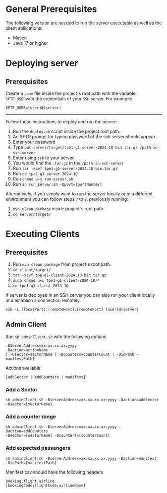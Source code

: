 # General Prerequisites
The following version are needed to run the server executable as well as the client apllications:
* Maven
* Java 17 or higher
# Deploying server
## Prerequisites
Create a ``.env`` file inside the project´s root path with the variable ``SFTP_USER``with the credentials of your ``SSH`` server.
For example:

    SFTP_USER=[user]@[server]

---
Follow these instructions to deploy and run the server:

1. Run the ``deploy.sh`` script inside the project root path.
2. An SFTP prompt for typing password of the ssh server should appear
3. Enter your password
4. Type ``put server/target/tpe1-g1-server-2024.1Q-bin.tar.gz /path-in-ssh-server``.
5. Enter using ``ssh`` to your server.
6. You would find the ``.tar.gz`` in the ``/path-in-ssh-server``
7. Run ``tar -xzvf tpe1-g1-server-2024.1Q-bin.tar.gz``
8. Run ``cd tpe1-g1-server-2024.1Q``
9. Run ``chmod u+x run-server.sh``
10. Run ``sh run_server.sh -Dport=[portNumber]``

Alternatively, if you simply want to run the server locally or in a different environment you can follow steps ``7`` to ``9``, previously running:
1. ``mvn clean package`` inside project´s root path.
2. ``cd server/target/``
# Executing Clients
## Prerequisites
1. Run ```mvn clean package``` from project´s root path.
2. ``cd client/target/``
3. ```tar -xzvf tpe-g1-client-2024.1Q-bin.tar.gz```
4. ```sudo chmod u+x tpe1-g1-client-2024-1Q/*```
5. ```cd tpe1-g1-client-2024-1Q```

If server is deployed in an SSH server you can also run your client locally and establish a connection remotely.

``ssh -L [localPort]:[remoteHost]:[remotePort] [user]@[server]
``
## Admin Client
Run ```sh adminClient.sh``` with the following options

    -DServerAddress=xx.xx.xx.xx:yyyy
    -Daction=actionName
    [ -Dsector=sectorName | -Dcounters=counterCount | -DinPath = manifestPath]

Actions available:

    [addSector | addCounters | manifest]

### Add a Sector
    sh adminClient.sh -DserverAddress=xx.xx.xx.xx:yyyy -Daction=addSector
    -Dsector=[sectorName]
### Add a counter range
    sh adminClient.sh -DserverAddress=xx.xx.xx.xx:yyyy -Daction=addCounters
    -Dsector=[sectorName] -Dcounters=[counterCount]
### Add expected passengers
    sh adminClient.sh -DserverAddress=xx.xx.xx.xx:yyyy -Daction=manifest
    -DinPath=[manifestPath]
Manifest csv should have the following headers

    booking;flight;airline
    [bookingCode;flightCode;airlineName]